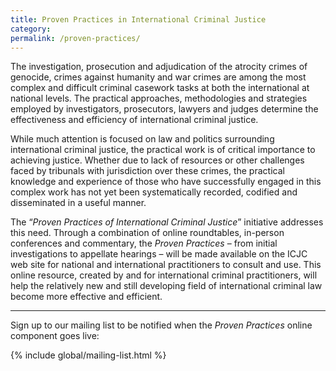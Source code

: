 ```yaml
---
title: Proven Practices in International Criminal Justice
category:
permalink: /proven-practices/
---
```

The investigation, prosecution and adjudication of the atrocity crimes of genocide, crimes against humanity and war crimes are among the most complex and difficult criminal casework tasks at both the international at national levels. The practical approaches, methodologies and strategies employed by investigators, prosecutors, lawyers and judges determine the effectiveness and efficiency of international criminal justice.

While much attention is focused on law and politics surrounding international criminal justice, the practical work is of critical importance to achieving justice. Whether due to lack of resources or other challenges faced by tribunals with jurisdiction over these crimes, the practical knowledge and experience of those who have successfully engaged in this complex work has not yet been systematically recorded, codified and disseminated in a useful manner.

The “*Proven Practices of International Criminal Justice*” initiative addresses this need. Through a combination of online roundtables, in-person conferences and commentary, the *Proven Practices* – from initial investigations to appellate hearings – will be made available on the ICJC web site for national and international practitioners to consult and use. This online resource, created by and for international criminal practitioners, will help the relatively new and still developing field of international criminal law become more effective and efficient.

---

Sign up to our mailing list to be notified when the *Proven Practices* online component goes live:

{% include global/mailing-list.html %}
